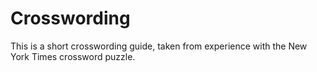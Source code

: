 # Crosswording

This is a short crosswording guide, taken from experience with the New York
Times crossword puzzle.
